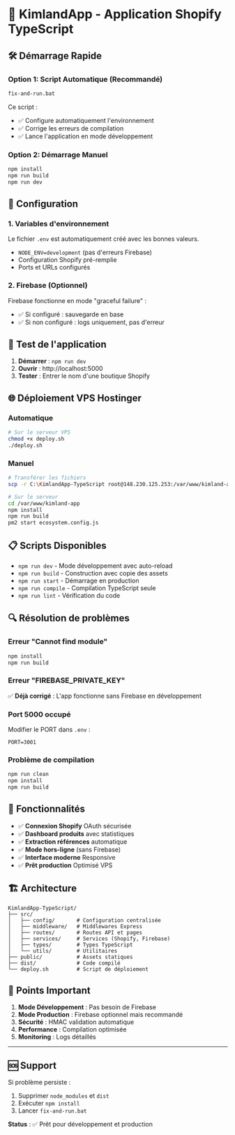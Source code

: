 # 🚀 KimlandApp - Application Shopify TypeScript

## 🛠️ Démarrage Rapide

### Option 1: Script Automatique (Recommandé)
```cmd
fix-and-run.bat
```
Ce script :
- ✅ Configure automatiquement l'environnement
- ✅ Corrige les erreurs de compilation 
- ✅ Lance l'application en mode développement

### Option 2: Démarrage Manuel
```cmd
npm install
npm run build
npm run dev
```

## 🔧 Configuration

### 1. Variables d'environnement
Le fichier `.env` est automatiquement créé avec les bonnes valeurs.
- `NODE_ENV=development` (pas d'erreurs Firebase)
- Configuration Shopify pré-remplie
- Ports et URLs configurés

### 2. Firebase (Optionnel)
Firebase fonctionne en mode "graceful failure" :
- ✅ Si configuré : sauvegarde en base
- ✅ Si non configuré : logs uniquement, pas d'erreur

## 📱 Test de l'application

1. **Démarrer** : `npm run dev`
2. **Ouvrir** : http://localhost:5000
3. **Tester** : Entrer le nom d'une boutique Shopify

## 🌐 Déploiement VPS Hostinger

### Automatique
```bash
# Sur le serveur VPS
chmod +x deploy.sh
./deploy.sh
```

### Manuel
```bash
# Transférer les fichiers
scp -r C:\KimlandApp-TypeScript root@148.230.125.253:/var/www/kimland-app/

# Sur le serveur
cd /var/www/kimland-app
npm install
npm run build
pm2 start ecosystem.config.js
```

## 📋 Scripts Disponibles

- `npm run dev` - Mode développement avec auto-reload
- `npm run build` - Construction avec copie des assets
- `npm run start` - Démarrage en production
- `npm run compile` - Compilation TypeScript seule
- `npm run lint` - Vérification du code

## 🔍 Résolution de problèmes

### Erreur "Cannot find module"
```cmd
npm install
npm run build
```

### Erreur "FIREBASE_PRIVATE_KEY"
✅ **Déjà corrigé** : L'app fonctionne sans Firebase en développement

### Port 5000 occupé
Modifier le PORT dans `.env` :
```env
PORT=3001
```

### Problème de compilation
```cmd
npm run clean
npm install
npm run build
```

## 🎯 Fonctionnalités

- ✅ **Connexion Shopify** OAuth sécurisée
- ✅ **Dashboard produits** avec statistiques
- ✅ **Extraction références** automatique
- ✅ **Mode hors-ligne** (sans Firebase)
- ✅ **Interface moderne** Responsive
- ✅ **Prêt production** Optimisé VPS

## 🏗️ Architecture

```
KimlandApp-TypeScript/
├── src/
│   ├── config/       # Configuration centralisée
│   ├── middleware/   # Middlewares Express
│   ├── routes/       # Routes API et pages
│   ├── services/     # Services (Shopify, Firebase)
│   ├── types/        # Types TypeScript
│   └── utils/        # Utilitaires
├── public/           # Assets statiques  
├── dist/             # Code compilé
└── deploy.sh         # Script de déploiement
```

## 🚨 Points Important

1. **Mode Développement** : Pas besoin de Firebase
2. **Mode Production** : Firebase optionnel mais recommandé
3. **Sécurité** : HMAC validation automatique
4. **Performance** : Compilation optimisée
5. **Monitoring** : Logs détaillés

---

## 🆘 Support

Si problème persiste :
1. Supprimer `node_modules` et `dist`
2. Exécuter `npm install`
3. Lancer `fix-and-run.bat`

**Status** : ✅ Prêt pour développement et production